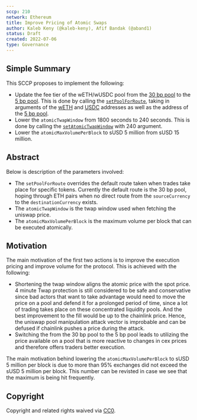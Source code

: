```yaml
---
sccp: 210
network: Ethereum
title: Improve Pricing of Atomic Swaps
author: Kaleb Keny (@kaleb-keny), Afif Bandak (@aband1)
status: Draft
created: 2022-07-06
type: Governance
---
```


## Simple Summary

<!--"If you can't explain it simply, you don't understand it well enough." Provide a simplified and layman-accessible explanation of the SCCP.-->

This SCCP proposes to implement the following:
- Update the fee tier of the wETH/wUSDC pool from the [30 bp pool](https://etherscan.io/address/0x8ad599c3A0ff1De082011EFDDc58f1908eb6e6D8) to the [5 bp pool](https://etherscan.io/address/0x88e6A0c2dDD26FEEb64F039a2c41296FcB3f5640). This is done by calling the [`setPoolForRoute`](https://etherscan.io/address/0xf120f029ac143633d1942e48ae2dfa2036c5786c#writeContract), taking in arguments of the [wETH](https://etherscan.io/token/0xc02aaa39b223fe8d0a0e5c4f27ead9083c756cc2) and [USDC](https://etherscan.io/token/0xa0b86991c6218b36c1d19d4a2e9eb0ce3606eb48) addresses as well as the address of the [5 bp pool](https://etherscan.io/address/0x88e6A0c2dDD26FEEb64F039a2c41296FcB3f5640).
- Lower the `atomicTwapWindow` from 1800 seconds to 240 seconds. This is done by calling the [`setAtomicTwapWindow`](https://etherscan.io/address/0x5ad055A1F8C936FB0deb7024f1539Bb3eAA8dc3E#writeContract) with 240 argument.
- Lower the `atomicMaxVolumePerBlock` to sUSD 5 million from sUSD 15 million.

## Abstract

<!--A short (~200 word) description of the variable change proposed.-->

Below is description of the parameters involved:
- The `setPoolForRoute` overrides the default route taken when trades take place for specific tokens. Currently the default route is the 30 bp pool, hoping through ETH pairs when no direct route from the `sourceCurrency` to the `destinationCurrency` exists.
- The `atomicTwapWindow` is the twap window used when fetching the uniswap price.
- The `atomicMaxVolumePerBlock` is the maximum volume per block that can be executed atomically. 

## Motivation

<!--The motivation is critical for SCCPs that want to update variables within Synthetix. It should clearly explain why the existing variable is not incentive aligned. SCCP submissions without sufficient motivation may be rejected outright.-->

The main motivation of the first two actions is to improve the execution pricing and improve volume for the protocol. This is achieved with the following:
- Shortening the twap window aligns the atomic price with the spot price. 4 minute Twap protection is still considered to be safe and conservative since bad actors that want to take advantage would need to move the price on a pool and defend it for a prolonged period of time, since a lot of trading takes place on these concentrated liquidity pools. And the best improvement to the fill would be up to the chainlink price. Hence, the uniswap pool manipulation attack vector is improbable and can be defused if chainlink pushes a price during the attack.
- Switching the from the 30 bp pool to the 5 bp pool leads to utilizing the price available on a pool that is more reactive to changes in cex prices and therefore offers traders better execution.

The main motivation behind lowering the `atomicMaxVolumePerBlock` to sUSD 5 million per block is due to more than 95% exchanges did not exceed the sUSD 5 million per block. This number can be revisted in case we see that the maximum is being hit frequently.

## Copyright

Copyright and related rights waived via [CC0](https://creativecommons.org/publicdomain/zero/1.0/).
